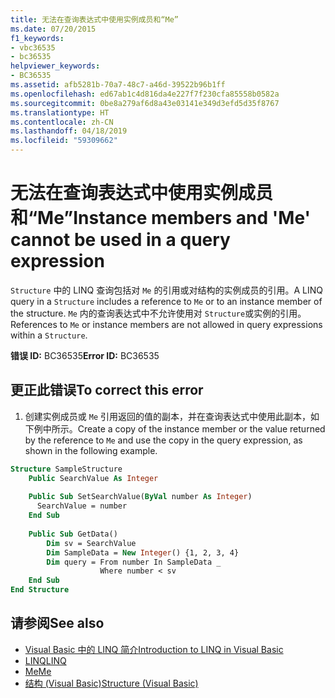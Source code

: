 ```yaml
---
title: 无法在查询表达式中使用实例成员和“Me”
ms.date: 07/20/2015
f1_keywords:
- vbc36535
- bc36535
helpviewer_keywords:
- BC36535
ms.assetid: afb5281b-70a7-48c7-a46d-39522b96b1ff
ms.openlocfilehash: ed67ab1c4d816da4e227f7f230cfa85558b0582a
ms.sourcegitcommit: 0be8a279af6d8a43e03141e349d3efd5d35f8767
ms.translationtype: HT
ms.contentlocale: zh-CN
ms.lasthandoff: 04/18/2019
ms.locfileid: "59309662"
---
```

# <a name="instance-members-and-me-cannot-be-used-in-a-query-expression"></a><span data-ttu-id="160a8-102">无法在查询表达式中使用实例成员和“Me”</span><span class="sxs-lookup"><span data-stu-id="160a8-102">Instance members and 'Me' cannot be used in a query expression</span></span>
<span data-ttu-id="160a8-103">`Structure` 中的 LINQ 查询包括对 `Me` 的引用或对结构的实例成员的引用。</span><span class="sxs-lookup"><span data-stu-id="160a8-103">A LINQ query in a `Structure` includes a reference to `Me` or to an instance member of the structure.</span></span> <span data-ttu-id="160a8-104">`Me` 内的查询表达式中不允许使用对 `Structure`或实例的引用。</span><span class="sxs-lookup"><span data-stu-id="160a8-104">References to `Me` or instance members are not allowed in query expressions within a `Structure`.</span></span>  
  
 <span data-ttu-id="160a8-105">**错误 ID:** BC36535</span><span class="sxs-lookup"><span data-stu-id="160a8-105">**Error ID:** BC36535</span></span>  
  
## <a name="to-correct-this-error"></a><span data-ttu-id="160a8-106">更正此错误</span><span class="sxs-lookup"><span data-stu-id="160a8-106">To correct this error</span></span>  
  
1. <span data-ttu-id="160a8-107">创建实例成员或 `Me` 引用返回的值的副本，并在查询表达式中使用此副本，如下例中所示。</span><span class="sxs-lookup"><span data-stu-id="160a8-107">Create a copy of the instance member or the value returned by the reference to `Me` and use the copy in the query expression, as shown in the following example.</span></span>  
  
```vb  
Structure SampleStructure  
    Public SearchValue As Integer  
  
    Public Sub SetSearchValue(ByVal number As Integer)  
      SearchValue = number  
    End Sub  
  
    Public Sub GetData()  
        Dim sv = SearchValue  
        Dim SampleData = New Integer() {1, 2, 3, 4}  
        Dim query = From number In SampleData _  
                    Where number < sv  
    End Sub  
End Structure  
```  
  
## <a name="see-also"></a><span data-ttu-id="160a8-108">请参阅</span><span class="sxs-lookup"><span data-stu-id="160a8-108">See also</span></span>

- [<span data-ttu-id="160a8-109">Visual Basic 中的 LINQ 简介</span><span class="sxs-lookup"><span data-stu-id="160a8-109">Introduction to LINQ in Visual Basic</span></span>](../../visual-basic/programming-guide/language-features/linq/introduction-to-linq.md)
- [<span data-ttu-id="160a8-110">LINQ</span><span class="sxs-lookup"><span data-stu-id="160a8-110">LINQ</span></span>](../../visual-basic/programming-guide/language-features/linq/index.md)
- [<span data-ttu-id="160a8-111">Me</span><span class="sxs-lookup"><span data-stu-id="160a8-111">Me</span></span>](~/docs/visual-basic/programming-guide/program-structure/me-my-mybase-and-myclass.md#me)
- [<span data-ttu-id="160a8-112">结构 (Visual Basic)</span><span class="sxs-lookup"><span data-stu-id="160a8-112">Structure (Visual Basic)</span></span>](../../visual-basic/language-reference/statements/structure-statement.md)

